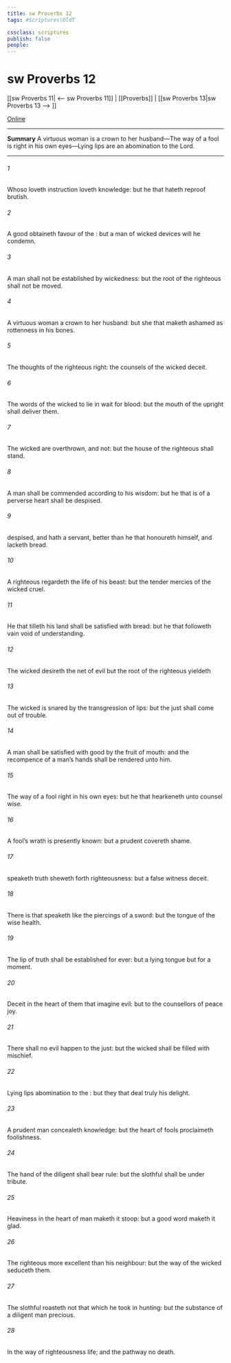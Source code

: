 ```yaml
---
title: sw Proverbs 12
tags: #Scriptures\OldT

cssclass: scriptures
publish: false
people:
---
```


# sw Proverbs 12
[[sw Proverbs 11| <-- sw Proverbs 11]] | [[Proverbs]] | [[sw Proverbs 13|sw Proverbs 13 --> ]]

[Online](https://churchofjesuschrist.org/study/scriptures/ot/prov/12?lang=eng)

---
__Summary__
A virtuous woman is a crown to her husband—The way of a fool is right in his own eyes—Lying lips are an abomination to the Lord.

---
###### 1 
Whoso loveth instruction loveth knowledge: but he that hateth reproof  brutish.

###### 2 
A good  obtaineth favour of the : but a man of wicked devices will he condemn.

###### 3 
A man shall not be established by wickedness: but the root of the righteous shall not be moved.

###### 4 
A virtuous woman  a crown to her husband: but she that maketh ashamed  as rottenness in his bones.

###### 5 
The thoughts of the righteous  right:  the counsels of the wicked  deceit.

###### 6 
The words of the wicked  to lie in wait for blood: but the mouth of the upright shall deliver them.

###### 7 
The wicked are overthrown, and  not: but the house of the righteous shall stand.

###### 8 
A man shall be commended according to his wisdom: but he that is of a perverse heart shall be despised.

###### 9 
 despised, and hath a servant,  better than he that honoureth himself, and lacketh bread.

###### 10 
A righteous  regardeth the life of his beast: but the tender mercies of the wicked  cruel.

###### 11 
He that tilleth his land shall be satisfied with bread: but he that followeth vain  void of understanding.

###### 12 
The wicked desireth the net of evil  but the root of the righteous yieldeth 

###### 13 
The wicked is snared by the transgression of  lips: but the just shall come out of trouble.

###### 14 
A man shall be satisfied with good by the fruit of  mouth: and the recompence of a man’s hands shall be rendered unto him.

###### 15 
The way of a fool  right in his own eyes: but he that hearkeneth unto counsel  wise.

###### 16 
A fool’s wrath is presently known: but a prudent  covereth shame.

###### 17 
 speaketh truth sheweth forth righteousness: but a false witness deceit.

###### 18 
There is that speaketh like the piercings of a sword: but the tongue of the wise  health.

###### 19 
The lip of truth shall be established for ever: but a lying tongue  but for a moment.

###### 20 
Deceit  in the heart of them that imagine evil: but to the counsellors of peace  joy.

###### 21 
There shall no evil happen to the just: but the wicked shall be filled with mischief.

###### 22 
Lying lips  abomination to the : but they that deal truly  his delight.

###### 23 
A prudent man concealeth knowledge: but the heart of fools proclaimeth foolishness.

###### 24 
The hand of the diligent shall bear rule: but the slothful shall be under tribute.

###### 25 
Heaviness in the heart of man maketh it stoop: but a good word maketh it glad.

###### 26 
The righteous  more excellent than his neighbour: but the way of the wicked seduceth them.

###### 27 
The slothful  roasteth not that which he took in hunting: but the substance of a diligent man  precious.

###### 28 
In the way of righteousness  life; and  the pathway  no death.

